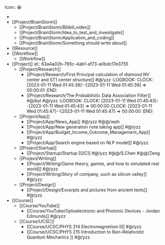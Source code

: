 icon:: 😀

-
- [[Project/BrainStorm]]
	- [[Project/BrainStorm/Bilibili_video]]
	- [[Project/BrainStorm/Idea_to_test_and_investigate]]
	- [[Project/BrainStorm/Application_and_coding]]
	- [[Project/BrainStorm/Something should write about]]
- [[Resource]]
- [[Workflow]]
	- [[Workflow]]
- [[Project]]
  id:: 63a4a02b-765c-4ab1-af73-a0bdc17e3755
	- [[Project/Research]]
		- [[Project/Research/First Principal calculation of diamond NV center and ST1 center structure]] #@/yzz
		  :LOGBOOK:
		  CLOCK: [2023-01-11 Wed 01:45:38]--[2023-01-11 Wed 01:45:39] =>  00:00:01
		  :END:
		- [[Project/Research/The Probabilistic Data Association Filter]] #@/byl #@/yzz
		  :LOGBOOK:
		  CLOCK: [2023-01-11 Wed 01:45:43]--[2023-01-11 Wed 01:45:43] =>  00:00:00
		  CLOCK: [2023-01-11 Wed 01:45:47]--[2023-01-11 Wed 01:45:47] =>  00:00:00
		  :END:
	- [[Project/App]]
		- [[Project/App/News_App]] #@/yzz #@@/wph
		- [[Project/App/New generation note taking app]] #@/yzz
		- [[Project/App/Budget_Income_Outcome_Management_App]] #@/yzz
		- [[Project/App/Search engine based on NLP model]] #@/yzz
	- [[Project/Startup]]
		- [[Project/Startup/Startup D2C]] #@/yzz #@@/S.Chen #@@/Zeng
	- [[Project/Writing]]
		- [[Project/Writing/Game theory, games, and how to simulated real world]] #@/yzz
		- [[Project/Writing/Story of company, such as silicon valley]] #@/yzz
	- [[Project/Design]]
		- [[Project/Design/Excerpts and pictures from ancient texts]] #@/yzz
- [[Course]]
	- [[Course/YouTube]]
		- [[Course/YouTube/Optoelectronic and Photonic Devices - Jordan Edmunds]] #@/yzz
	- [[Course/UCSC]]
		- [[Course/UCSC/PHYS 214 Electromagnetism II]] #@/yzz
		- [[Course/UCSC/PHYS 215 Introduction to Non-Relativistic Quantum Mechanics ]] #@/yzz